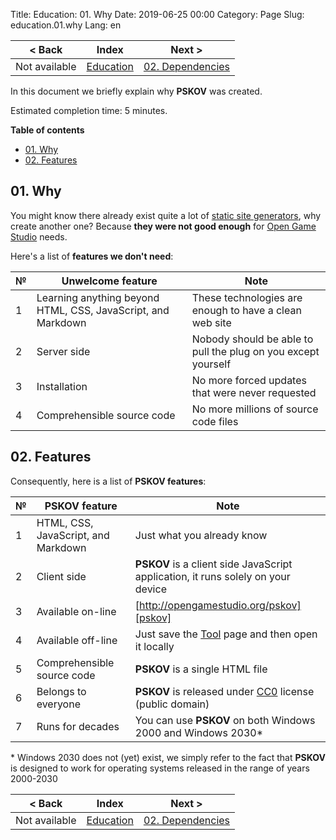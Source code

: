 Title: Education: 01. Why
Date: 2019-06-25 00:00
Category: Page
Slug: education.01.why 
Lang: en

| < Back | Index | Next > |
|---|---|---|
| Not available | [Education][index] | [02. Dependencies][next] |

</div><div class="contents">

In this document we briefly explain why **PSKOV** was created.

Estimated completion time: 5 minutes.

**Table of contents**

* [01. Why](#why)
* [02. Features](#features)

<a name="why"/>

## 01. Why

You might know there already exist quite a lot of [static site generators][other-generators], why create another one? Because **they were not good enough** for [Open Game Studio][ogs] needs.

Here's a list of **features we don't need**:

| № | Unwelcome feature | Note |
|---|---|---|
| 1 | Learning anything beyond HTML, CSS, JavaScript, and Markdown | These technologies are enough to have a clean web site |
| 2 | Server side | Nobody should be able to pull the plug on you except yourself |
| 3 | Installation | No more forced updates that were never requested |
| 4 | Comprehensible source code | No more millions of source code files |

<a name="features"/>

## 02. Features

Consequently, here is a list of **PSKOV features**:

| № | PSKOV feature | Note |
|---|---|---|
| 1 | HTML, CSS, JavaScript, and Markdown | Just what you already know |
| 2 | Client side | **PSKOV** is a client side JavaScript application, it runs solely on your device |
| 3 | Available on-line | [http://opengamestudio.org/pskov][pskov] |
| 4 | Available off-line | Just save the [Tool][pskov] page and then open it locally |
| 5 | Comprehensible source code | **PSKOV** is a single HTML file |
| 6 | Belongs to everyone | **PSKOV** is released under [CC0][cc0] license (public domain)|
| 7 | Runs for decades | You can use **PSKOV** on both Windows 2000 and Windows 2030\* |

\* Windows 2030 does not (yet) exist, we simply refer to the fact that **PSKOV** is designed to work for operating systems released in the range of years 2000-2030

</div><div class="contents">

| < Back | Index | Next > |
|---|---|---|
| Not available | [Education][index] | [02. Dependencies][next] |

[index]: education.html
[next]: education.02.deps.html

[other-generators]: https://medium.com/codingthesmartway-com-blog/top-static-site-generators-for-2019-26a4c8afcc05
[ogs]: http://opengamestudio.org
[pskov]: http://opengamestudio.org/pskov
[cc0]: https://creativecommons.org/share-your-work/public-domain/cc0/

